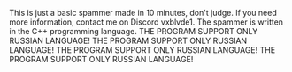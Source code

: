 This is just a basic spammer made in 10 minutes, don't judge. If you need more information, contact me on Discord vxblvde1. The spammer is written in the C++ programming language. 
THE PROGRAM SUPPORT ONLY RUSSIAN LANGUAGE!
THE PROGRAM SUPPORT ONLY RUSSIAN LANGUAGE!
THE PROGRAM SUPPORT ONLY RUSSIAN LANGUAGE!
THE PROGRAM SUPPORT ONLY RUSSIAN LANGUAGE!
